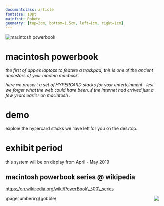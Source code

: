```yaml
---
documentclass: article
fontsize: 10pt
mainfont: Roboto
geometry: [top=2cm, bottom=1.5cm, left=1cm, right=1cm]
---
```

[powerbook]: https://github.com/seclorum/timetron2019/raw/master/collection/macintosh/powerbook520c.png "macintosh powerbook"

![][powerbook]

# macintosh powerbook


*the first of apples laptops to feature a trackpad, this is one of the ancient ancestors of your modern macbook.*

*here we present a set of HYPERCARD stacks for your entertainment - lest we forget what the web could have been, if the internet had arrived just a few years earlier on macintosh ..*

# demo

explore the hypercard stacks we have left for you on the desktop.

# exhibit period

this system will be on display from April - May 2019

## macintosh powerbook series @ wikipedia

https://en.wikipedia.org/wiki/PowerBook\_500\_series

<img style="float: right;" src="https://github.com/seclorum/timetron2019/raw/master/collection/macintosh/powerbook520c.png">

\pagenumbering{gobble}
